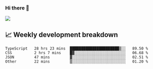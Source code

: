 ### Hi there 👋
<img align="center" src="https://github-readme-stats.vercel.app/api?username=Tumao727&show_icons=true&hide_title=true&theme=dracula" />


## 📈 Weekly development breakdown
<!--START_SECTION:waka-->

```text
TypeScript   28 hrs 23 mins  ██████████████████████▒░░   89.50 %
CSS          2 hrs 7 mins    █▓░░░░░░░░░░░░░░░░░░░░░░░   06.68 %
JSON         47 mins         ▓░░░░░░░░░░░░░░░░░░░░░░░░   02.51 %
Other        22 mins         ▒░░░░░░░░░░░░░░░░░░░░░░░░   01.20 %
```

<!--END_SECTION:waka-->